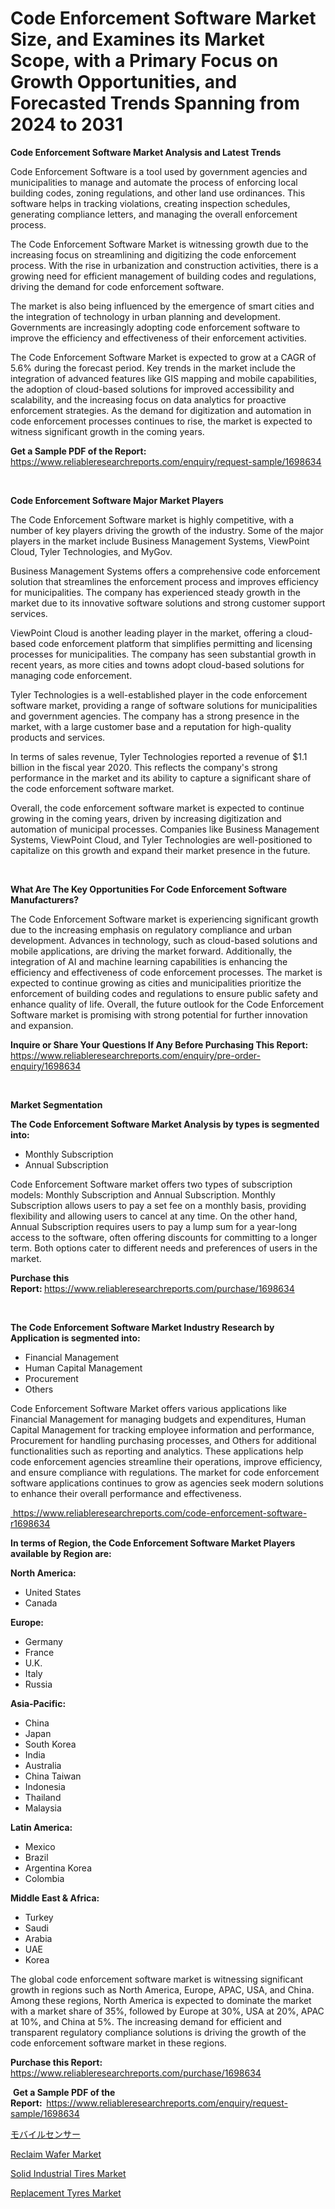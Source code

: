 <p><h1>Code Enforcement Software Market Size, and Examines its Market Scope, with a Primary Focus on Growth Opportunities, and Forecasted Trends Spanning from 2024 to 2031</h1></p><p><strong>Code Enforcement Software Market Analysis and Latest Trends</strong></p>
<p><p>Code Enforcement Software is a tool used by government agencies and municipalities to manage and automate the process of enforcing local building codes, zoning regulations, and other land use ordinances. This software helps in tracking violations, creating inspection schedules, generating compliance letters, and managing the overall enforcement process.</p><p>The Code Enforcement Software Market is witnessing growth due to the increasing focus on streamlining and digitizing the code enforcement process. With the rise in urbanization and construction activities, there is a growing need for efficient management of building codes and regulations, driving the demand for code enforcement software.</p><p>The market is also being influenced by the emergence of smart cities and the integration of technology in urban planning and development. Governments are increasingly adopting code enforcement software to improve the efficiency and effectiveness of their enforcement activities.</p><p>The Code Enforcement Software Market is expected to grow at a CAGR of 5.6% during the forecast period. Key trends in the market include the integration of advanced features like GIS mapping and mobile capabilities, the adoption of cloud-based solutions for improved accessibility and scalability, and the increasing focus on data analytics for proactive enforcement strategies. As the demand for digitization and automation in code enforcement processes continues to rise, the market is expected to witness significant growth in the coming years.</p></p>
<p><strong>Get a Sample PDF of the Report:&nbsp;</strong> <a href="https://www.reliableresearchreports.com/enquiry/request-sample/1698634">https://www.reliableresearchreports.com/enquiry/request-sample/1698634</a></p>
<p>&nbsp;</p>
<p><strong>Code Enforcement Software Major Market Players</strong></p>
<p><p>The Code Enforcement Software market is highly competitive, with a number of key players driving the growth of the industry. Some of the major players in the market include Business Management Systems, ViewPoint Cloud, Tyler Technologies, and MyGov.</p><p>Business Management Systems offers a comprehensive code enforcement solution that streamlines the enforcement process and improves efficiency for municipalities. The company has experienced steady growth in the market due to its innovative software solutions and strong customer support services.</p><p>ViewPoint Cloud is another leading player in the market, offering a cloud-based code enforcement platform that simplifies permitting and licensing processes for municipalities. The company has seen substantial growth in recent years, as more cities and towns adopt cloud-based solutions for managing code enforcement.</p><p>Tyler Technologies is a well-established player in the code enforcement software market, providing a range of software solutions for municipalities and government agencies. The company has a strong presence in the market, with a large customer base and a reputation for high-quality products and services.</p><p>In terms of sales revenue, Tyler Technologies reported a revenue of $1.1 billion in the fiscal year 2020. This reflects the company's strong performance in the market and its ability to capture a significant share of the code enforcement software market.</p><p>Overall, the code enforcement software market is expected to continue growing in the coming years, driven by increasing digitization and automation of municipal processes. Companies like Business Management Systems, ViewPoint Cloud, and Tyler Technologies are well-positioned to capitalize on this growth and expand their market presence in the future.</p></p>
<p>&nbsp;</p>
<p><strong>What Are The Key Opportunities For Code Enforcement Software Manufacturers?</strong></p>
<p><p>The Code Enforcement Software market is experiencing significant growth due to the increasing emphasis on regulatory compliance and urban development. Advances in technology, such as cloud-based solutions and mobile applications, are driving the market forward. Additionally, the integration of AI and machine learning capabilities is enhancing the efficiency and effectiveness of code enforcement processes. The market is expected to continue growing as cities and municipalities prioritize the enforcement of building codes and regulations to ensure public safety and enhance quality of life. Overall, the future outlook for the Code Enforcement Software market is promising with strong potential for further innovation and expansion.</p></p>
<p><strong>Inquire or Share Your Questions If Any Before Purchasing This Report:</strong> <a href="https://www.reliableresearchreports.com/enquiry/pre-order-enquiry/1698634">https://www.reliableresearchreports.com/enquiry/pre-order-enquiry/1698634</a></p>
<p>&nbsp;</p>
<p><strong>Market Segmentation</strong></p>
<p><strong>The Code Enforcement Software Market Analysis by types is segmented into:</strong></p>
<p><ul><li>Monthly Subscription</li><li>Annual Subscription</li></ul></p>
<p><p>Code Enforcement Software market offers two types of subscription models: Monthly Subscription and Annual Subscription. Monthly Subscription allows users to pay a set fee on a monthly basis, providing flexibility and allowing users to cancel at any time. On the other hand, Annual Subscription requires users to pay a lump sum for a year-long access to the software, often offering discounts for committing to a longer term. Both options cater to different needs and preferences of users in the market.</p></p>
<p><strong>Purchase this Report:&nbsp;</strong><a href="https://www.reliableresearchreports.com/purchase/1698634">https://www.reliableresearchreports.com/purchase/1698634</a></p>
<p>&nbsp;</p>
<p><strong>The Code Enforcement Software Market Industry Research by Application is segmented into:</strong></p>
<p><ul><li>Financial Management</li><li>Human Capital Management</li><li>Procurement</li><li>Others</li></ul></p>
<p><p>Code Enforcement Software Market offers various applications like Financial Management for managing budgets and expenditures, Human Capital Management for tracking employee information and performance, Procurement for handling purchasing processes, and Others for additional functionalities such as reporting and analytics. These applications help code enforcement agencies streamline their operations, improve efficiency, and ensure compliance with regulations. The market for code enforcement software applications continues to grow as agencies seek modern solutions to enhance their overall performance and effectiveness.</p></p>
<p><a href="https://www.reliableresearchreports.com/code-enforcement-software-r1698634">&nbsp;https://www.reliableresearchreports.com/code-enforcement-software-r1698634</a></p>
<p><strong>In terms of Region, the Code Enforcement Software Market Players available by Region are:</strong></p>
<p>
    <p> <strong> North America: </strong>
        <ul>
            <li>United States</li>
            <li>Canada</li>
        </ul>
        </p> 
    <p> <strong> Europe: </strong>
        <ul>
            <li>Germany</li>
            <li>France</li>
            <li>U.K.</li>
            <li>Italy</li>
            <li>Russia</li>
        </ul>
        </p> 
    <p> <strong> Asia-Pacific: </strong>
        <ul>
            <li>China</li>
            <li>Japan</li>
            <li>South Korea</li>
            <li>India</li>
            <li>Australia</li>
            <li>China Taiwan</li>
            <li>Indonesia</li>
            <li>Thailand</li>
            <li>Malaysia</li>
        </ul>
        </p> 
    <p> <strong> Latin America: </strong>
        <ul>
            <li>Mexico</li>
            <li>Brazil</li>
            <li>Argentina Korea</li>
            <li>Colombia</li>
        </ul>
        </p> 
    <p> <strong> Middle East & Africa: </strong>
        <ul>
            <li>Turkey</li>
            <li>Saudi</li>
            <li>Arabia</li>
            <li>UAE</li>
            <li>Korea</li>
        </ul>
    </p>
    </p>
<p><p>The global code enforcement software market is witnessing significant growth in regions such as North America, Europe, APAC, USA, and China. Among these regions, North America is expected to dominate the market with a market share of 35%, followed by Europe at 30%, USA at 20%, APAC at 10%, and China at 5%. The increasing demand for efficient and transparent regulatory compliance solutions is driving the growth of the code enforcement software market in these regions.</p></p>
<p><strong>Purchase this Report: </strong><a href="https://www.reliableresearchreports.com/purchase/1698634">https://www.reliableresearchreports.com/purchase/1698634</a></p>
<p>&nbsp;<strong>Get a Sample PDF of the Report:&nbsp;&nbsp;</strong><a href="https://www.reliableresearchreports.com/enquiry/request-sample/1698634">https://www.reliableresearchreports.com/enquiry/request-sample/1698634</a></p>
<p><strong></strong></p>
<p><p><a href="https://github.com/BrionnaBoyle/Market-Research-Report-List-1/blob/main/336826965675.md">モバイルセンサー</a></p><p><a href="https://www.linkedin.com/pulse/reclaim-wafer-market-analysis-sze-forecasted-period-from-2024-tyjke">Reclaim Wafer Market</a></p><p><a href="https://github.com/gulaimolin/Market-Research-Report-List-4/blob/main/solid-industrial-tires-market.md">Solid Industrial Tires Market</a></p><p><a href="https://github.com/mauripalmi/Market-Research-Report-List-3/blob/main/replacement-tyres-market.md">Replacement Tyres Market</a></p></p>